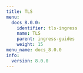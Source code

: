 ```yaml
---
title: TLS
menu:
  docs_8.0.0:
    identifier: tls-ingress
    name: TLS
    parent: ingress-guides
    weight: 15
menu_name: docs_8.0.0
info:
  version: 8.0.0
---
```


